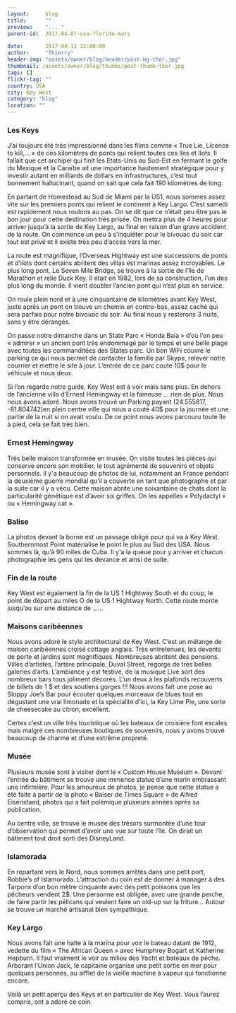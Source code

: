 ```yaml
---
layout:     blog
title:      ""
preview:    "... "
parent-id:  2017-04-07-usa-floride-mars

date:       2017-04-11 12:00:00
author:     "Thierry"
header-img: "assets/owner/blog/header/post-bg-thor.jpg"
thumbnail: /assets/owner/blog/thumbs/post-thumb-thor.jpg
tags: []
flickr-tag: ""
country: USA
city: Key West
category: "blog"
location: ""
---
```


### Les Keys

J’ai toujours été très impressionné dans les films comme « True Lie, Licence to kill,… » de ces kilomètres de ponts qui relient toutes ces îles et îlots. Il fallait que cet archipel qui finit les Etats-Unis au Sud-Est en fermant le golfe du Mexique et la Caraïbe ait une importance hautement stratégique pour y investir autant en milliards de dollars en infrastructures, c’est tout bonnement hallucinant, quand on sait que cela fait 190 kilomètres de long.

En partant de Homestead au Sud de Miami par la US1, nous sommes assez vite sur les premiers ponts qui relient le continent à Key Largo. C’est samedi est rapidement nous roulons au pas. On se dit que ce n’était peu être pas le bon jour pour cette destination très prisée. On mettra plus de 4 heures pour arriver jusqu’à la sortie de Key Largo, au final en raison d’un grave accident de la route. On commence un peu à s’inquiéter pour le bivouac du soir car tout est privé et il existe très peu d’accès vers la mer. 

La route est magnifique, l’Overseas Hightway est une successions de ponts et d’ilots dont certains abritent des villas est marinas assez incroyables. Le plus long pont, Le Seven Mile Bridge, se trouve à la sortie de l’île de Marathon et relie Duck Key. Il était en 1982, lors de sa construction, l’un des plus long du monde. Il vient doubler l’ancien pont qui n’est plus en service.

On roule plein nord et à une cinquantaine de kilomètres avant Key West, juste après un pont on trouve un chemin en contre-bas, assez caché qui sera parfais pour notre bivouac du soir. Au final nous y resterons 3 nuits, sans y être dérangés.

On passe notre dimanche dans un State Parc « Honda Baia » d’où l’on peu « admirer » un ancien pont très endommagé par le temps et une belle plage avec toutes les commanditées des States parc. Un bon WiFi couvre le parking ce qui nous permet de contacter la famille par Skype, relever notre courrier et mettre le site à jour. L’entrée de ce parc coute 10$ pour le véhicule et nous deux.

Si l’on regarde notre guide, Key West est à voir mais sans plus. En dehors de l’ancienne villa d’Ernest Hemingway et la fameuse … rien de plus. Nous nous avons adoré. Nous avons trouvé un Parking payant (24.555817, -81.804742)en plein centre ville qui nous a couté 40$ pour la journée et une partie de la nuit si on avait voulu. De ce point nous avons parcouru toute île à pied, cela se fait très bien. 

### Ernest Hemingway 

Très belle maison transformée en musée. On visite toutes les pièces qui conserve encore son mobilier, le tout agrémenté de souvenirs et objets personnels. Il y'a beaucoup de photos de lui, notamment an France pendant la deuxième guerre mondial qu’il a couverte en tant que photographe et par la suite car il y a vécu. Cette maison abrite une soixantaine de chats dont la particularité génétique est d’avoir six griffes. On les appelles « Polydactyl » ou « Hemingway cat ».

### Balise

La photos devant la borne est un passage obligé pour qui va à Key West. Southernmost Point matérialise le point le plus au Sud des USA. Nous sommes là, qu’à 90 miles de Cuba. Il y'a la queue pour y arriver et chacun photographie les gens qui les devance et ainsi de suite.

### Fin de la route

Key West est également la fin de la US 1 Hightway South et du coup, le point de départ au miles O de la US 1 Hightway North. Cette route monte jusqu’au   sur une distance de ……

### Maisons caribéennes

Nous avons adoré le style architectural de Key West. C’est un mélange de maison caribéennes croisé cottage anglais. Très entretenues, les devants de porte et jardins sont magnifiques. Nombreuses abritent des pensions. Villes d’artistes, l’artère principale, Duval Street, regorge de très belles galeries d’arts. L’ambiance y est festive, de la musique Live sort des nombreux bars tous joliment décorés. L’un deux à les plafonds recouverts de billets de 1 $ et des soutiens gorges !!!
Nous avons fait une pose au Sloppy Joe’s Bar pour écouter quelques morceaux de blues tout en dégustant une vrai limonade et la spécialité d’ici, la Key Lime Pie, une sorte de cheesecake au citron, excellent.

Certes c’est un ville très touristique où les bateaux de croisière font escales mais malgré ces nombreuses boutiques de souvenirs, nous y avons trouvé beaucoup de charme et d’une extrême propreté.

### Musée

Plusieurs musée sont à visiter dont le « Custom House Muséum ». Devant l’entrée du bâtiment se trouve une immense statue d’une marin embrassant une infirmière. Pour les amoureux de photos, je pense que cette statue a été faite à partir de la photo « Baiser de Times Square » de Alfred Eisenstaed, photos qui a fait polémique plusieurs années après sa publication.

Au centre ville, se trouve le musée des trésors surmontée d’une tour d’observation qui permet d’avoir une vue sur toute l’île. On dirait un bâtiment tout droit sorti des DisneyLand.

### Islamorada

En repartant vers le Nord, nous sommes arrêtés dans une petit port, Robbie’s of Islamorada. L’attraction du coin est de donner à manager à des Tarpons d’un bon mètre cinquante avec des petit poissons que les pêcheurs vendent 2$. Une personne est obligée, avec une grande perche, de faire partir les pélicans qui veulent faire un old-up sur la friture… Autour se trouve un marché artisanal bien sympathique.

### Key Largo

Nous avons fait une halte à la marina pour voir le bateau datant de 1912, vedette du film « The African Queen » avec Humphrey Bogart et Katherine Hepburn. Il faut vraiment le voir au milieu des  Yacht et bateaux de pêche. Arborant l’Union Jack, le capitaine organise une petit sortie en mer pour quelques personnes, au sifflet de la vieille machine à vapeur qui fonctionne encore. 
 

Voilà un petit aperçu des Keys et en particulier de Key West. Vous l’aurez compris, ont a adoré ce coin.

